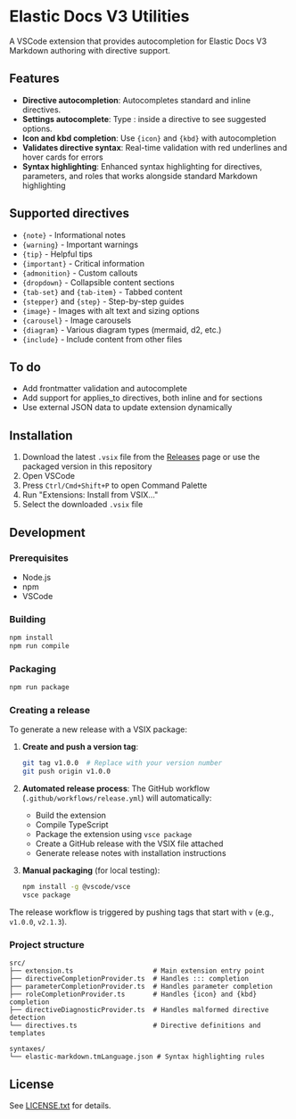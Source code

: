 # Elastic Docs V3 Utilities

A VSCode extension that provides autocompletion for Elastic Docs V3 Markdown authoring with directive support.

## Features

- **Directive autocompletion**: Autocompletes standard and inline directives.
- **Settings autocomplete**: Type : inside a directive to see suggested options.
- **Icon and kbd completion**: Use `{icon}` and `{kbd}` with autocompletion
- **Validates directive syntax**: Real-time validation with red underlines and hover cards for errors
- **Syntax highlighting**: Enhanced syntax highlighting for directives, parameters, and roles that works alongside standard Markdown highlighting

## Supported directives

- `{note}` - Informational notes
- `{warning}` - Important warnings
- `{tip}` - Helpful tips
- `{important}` - Critical information
- `{admonition}` - Custom callouts
- `{dropdown}` - Collapsible content sections
- `{tab-set}` and `{tab-item}` - Tabbed content
- `{stepper}` and `{step}` - Step-by-step guides
- `{image}` - Images with alt text and sizing options
- `{carousel}` - Image carousels
- `{diagram}` - Various diagram types (mermaid, d2, etc.)
- `{include}` - Include content from other files

## To do

- Add frontmatter validation and autocomplete
- Add support for applies_to directives, both inline and for sections
- Use external JSON data to update extension dynamically

## Installation

1. Download the latest `.vsix` file from the [Releases](../../releases) page or use the packaged version in this repository
2. Open VSCode
3. Press `Ctrl/Cmd+Shift+P` to open Command Palette
4. Run "Extensions: Install from VSIX..."
5. Select the downloaded `.vsix` file

## Development

### Prerequisites

- Node.js
- npm
- VSCode

### Building

```bash
npm install
npm run compile
```

### Packaging

```bash
npm run package
```

### Creating a release

To generate a new release with a VSIX package:

1. **Create and push a version tag**:
   ```bash
   git tag v1.0.0  # Replace with your version number
   git push origin v1.0.0
   ```

2. **Automated release process**: The GitHub workflow (`.github/workflows/release.yml`) will automatically:
   - Build the extension
   - Compile TypeScript
   - Package the extension using `vsce package`
   - Create a GitHub release with the VSIX file attached
   - Generate release notes with installation instructions

3. **Manual packaging** (for local testing):
   ```bash
   npm install -g @vscode/vsce
   vsce package
   ```

The release workflow is triggered by pushing tags that start with `v` (e.g., `v1.0.0`, `v2.1.3`).

### Project structure

```
src/
├── extension.ts                    # Main extension entry point
├── directiveCompletionProvider.ts  # Handles ::: completion
├── parameterCompletionProvider.ts  # Handles parameter completion
├── roleCompletionProvider.ts       # Handles {icon} and {kbd} completion
├── directiveDiagnosticProvider.ts  # Handles malformed directive detection
└── directives.ts                   # Directive definitions and templates

syntaxes/
└── elastic-markdown.tmLanguage.json # Syntax highlighting rules
```

## License

See [LICENSE.txt](LICENSE.txt) for details.
